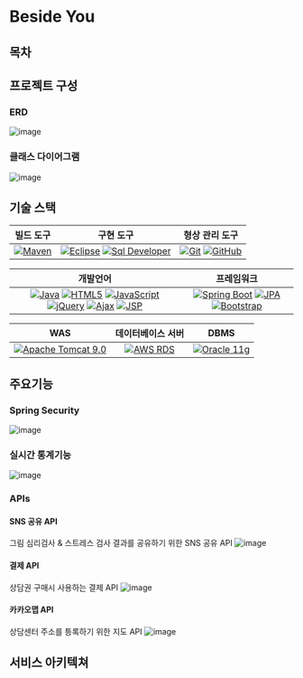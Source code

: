 # Beside You

## 목차

## 프로젝트 구성
### ERD
![image](https://github.com/JeongheeKim219/BesideYou/assets/79793074/caf9d8b2-bb1e-48c5-aeed-9e9c14d06658)
### 클래스 다이어그램
![image](https://github.com/JeongheeKim219/BesideYou/assets/79793074/ba7a5126-2412-4da5-af97-9aa8966c793a)

## 기술 스택
| **빌드 도구**                                      | **구현 도구**                                      | **형상 관리 도구**                                 |
|:----------------------------------------------------:|:---------------------------------------------------:|:---------------------------------------------------:|
| [![Maven](https://img.shields.io/badge/Maven-brightgreen)](https://maven.apache.org/)                   | [![Eclipse](https://img.shields.io/badge/Eclipse-blue)](https://www.eclipse.org/) [![Sql Developer](https://img.shields.io/badge/Sql%20Developer-orange)](https://www.oracle.com/tools/sql-developer/) | [![Git](https://img.shields.io/badge/Git-red)](https://git-scm.com/) [![GitHub](https://img.shields.io/badge/GitHub-lightgrey)](https://github.com/)      |



| **개발언어**         | **프레임워크**           |
|:---------------------:|:-------------------------:|
| [![Java](https://img.shields.io/badge/Java-blue)](https://www.java.com/) [![HTML5](https://img.shields.io/badge/HTML5-orange)](https://developer.mozilla.org/en-US/docs/Web/Guide/HTML/HTML5) [![JavaScript](https://img.shields.io/badge/JavaScript-yellow)](https://developer.mozilla.org/en-US/docs/Web/JavaScript) [![jQuery](https://img.shields.io/badge/jQuery-blue)](https://jquery.com/) [![Ajax](https://img.shields.io/badge/Ajax-green)](https://developer.mozilla.org/en-US/docs/Web/Guide/AJAX) [![JSP](https://img.shields.io/badge/JSP-lightgrey)](https://www.oracle.com/java/technologies/jspt.html) | [![Spring Boot](https://img.shields.io/badge/Spring%20Boot-brightgreen)](https://spring.io/projects/spring-boot) [![JPA](https://img.shields.io/badge/JPA-yellow)](https://www.oracle.com/java/technologies/persistence-jsp.html) [![Bootstrap](https://img.shields.io/badge/Bootstrap-purple)](https://getbootstrap.com/) |




| **WAS**              | **데이터베이스 서버**    | **DBMS**             |
|:---------------------:|:------------------------:|:--------------------------:|
|[![Apache Tomcat 9.0](https://img.shields.io/badge/Apache%20Tomcat%209.0-blue)](http://tomcat.apache.org/)  | [![AWS RDS](https://img.shields.io/badge/AWS%20RDS-orange)](https://aws.amazon.com/rds/) | [![Oracle 11g](https://img.shields.io/badge/Oracle%2011g-red)](https://www.oracle.com/database/technologies/) |



## 주요기능
### Spring Security
![image](https://github.com/JeongheeKim219/BesideYou/assets/79793074/cd1eddc0-52e7-41b0-b1c2-883bcd11b832)

### 실시간 통계기능
![image](https://github.com/JeongheeKim219/BesideYou/assets/79793074/eb158e19-d549-451c-9b76-1f3e4913fcaf)

### APIs
#### SNS 공유 API
그림 심리검사 & 스트레스 검사 결과를 공유하기 위한 SNS 공유 API
![image](https://github.com/JeongheeKim219/BesideYou/assets/79793074/f623054f-d680-4962-bdd7-a21c25462e55)

#### 결제 API
상담권 구매시 사용하는 결제 API
![image](https://github.com/JeongheeKim219/BesideYou/assets/79793074/f5efe7be-1f5b-4f1b-8c33-1a061c5d16e5)

#### 카카오맵 API
상담센터 주소를 틍록하기 위한 지도 API
![image](https://github.com/JeongheeKim219/BesideYou/assets/79793074/691aa696-fabc-4941-92c2-68bc9cdb74b7)


## 서비스 아키텍쳐

